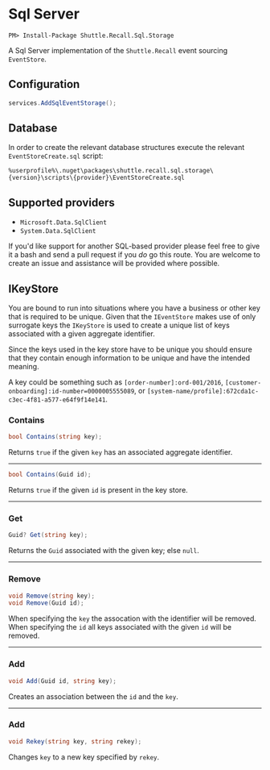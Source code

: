 # Sql Server

```
PM> Install-Package Shuttle.Recall.Sql.Storage
```

A Sql Server implementation of the `Shuttle.Recall` event sourcing `EventStore`.

## Configuration

```c#
services.AddSqlEventStorage();
```

## Database

In order to create the relevant database structures execute the relevant `EventStoreCreate.sql` script:

```
%userprofile%\.nuget\packages\shuttle.recall.sql.storage\{version}\scripts\{provider}\EventStoreCreate.sql
```

## Supported providers

- `Microsoft.Data.SqlClient`
- `System.Data.SqlClient`

If you'd like support for another SQL-based provider please feel free to give it a bash and send a pull request if you *do* go this route.  You are welcome to create an issue and assistance will be provided where possible.

## IKeyStore

You are bound to run into situations where you have a business or other key that is required to be unique.  Given that the `IEventStore` makes use of only surrogate keys the `IKeyStore` is used to create a unique list of keys associated with a given aggregate identifier.

Since the keys used in the key store have to be unique you should ensure that they contain enough information to be unique and have the intended meaning.

A key could be something such as `[order-number]:ord-001/2016`, `[customer-onboarding]:id-number=0000005555089`, or `[system-name/profile]:672cda1c-c3ec-4f81-a577-e64f9f14e141`.

### Contains

``` c#
bool Contains(string key);
```

Returns `true` if the given `key` has an associated aggregate identifier.

---
``` c#
bool Contains(Guid id);
```

Returns `true` if the given `id` is present in the key store.

---
### Get

``` c#
Guid? Get(string key);
```

Returns the `Guid` associated with the given key; else `null`.

---
### Remove

``` c#
void Remove(string key);
void Remove(Guid id);
```

When specifying the `key` the assocation with the identifier will be removed.  When specifying the `id` all keys associated with the given `id` will be removed.

---
### Add

``` c#
void Add(Guid id, string key);
```

Creates an association between the `id` and the `key`.

---
### Add

``` c#
void Rekey(string key, string rekey);
```

Changes `key` to a new key specified by `rekey`.

